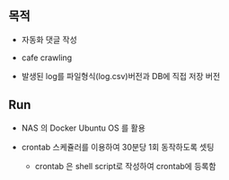 
## 목적

* 자동화 댓글 작성 

* cafe crawling 

* 발생된 log를 파일형식(log.csv)버전과 DB에 직접 저장 버전 


## Run

* NAS 의 Docker Ubuntu OS 를 활용 

* crontab 스케쥴러를 이용하여 30분당 1회 동작하도록 셋팅 
  * crontab 은 shell script로 작성하여 crontab에 등록함

